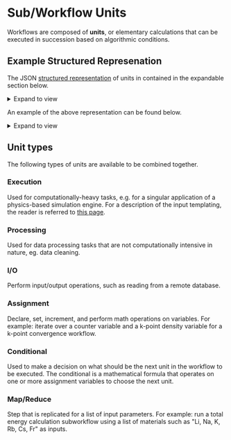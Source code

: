 # Sub/Workflow Units

Workflows are composed of **units**, or elementary calculations that can be executed in succession based on algorithmic conditions.

## Example Structured Represenation

The JSON [structured representation](../../data-structured/overview.md) of units in contained in the expandable section below.

<details markdown="1">
  <summary>
     Expand to view
  </summary> 

```json tab="Schema" 
{!schema/workflow/unit.json!}
```

</details>

An example of the above representation can be found below.

<details markdown="1">
  <summary>
     Expand to view
  </summary> 

```json tab="Schema" 
{!example/workflow/unit.json!}
```

</details>

## Unit types

The following types of units are available to be combined together.

### Execution

Used for computationally-heavy tasks, e.g. for a singular application of a physics-based simulation engine. For a description of the input templating, the reader is referred to [this page](../templates/examples.md).

### Processing

Used for data processing tasks that are not computationally intensive in nature, eg. data cleaning.

### I/O

Perform input/output operations, such as reading from a remote database.

### Assignment

Declare, set, increment, and perform math operations on variables. For example: iterate over a counter variable and a k-point density variable for a k-point convergence workflow.

### Conditional

Used to make a decision on what should be the next unit in the workflow to be executed. The conditional is a mathematical formula that operates on one or more assignment variables to choose the next unit.

### Map/Reduce

Step that is replicated for a list of input parameters. For example: run a total energy calculation subworkflow using a list of materials such as "Li, Na, K, Rb, Cs, Fr" as inputs.
